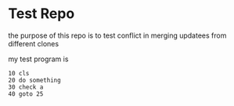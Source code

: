 # Test Repo

the purpose of this repo is to test conflict in merging updatees from different clones

my test program is
```
10 cls
20 do something
30 check a
40 goto 25
```
